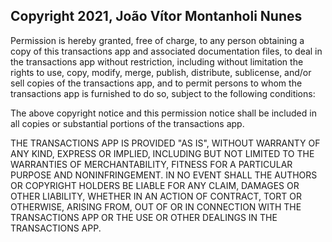 ## Copyright 2021, João Vítor Montanholi Nunes

Permission is hereby granted, free of charge, to any person obtaining a copy of this transactions app and associated documentation files, to deal in the transactions app without restriction, including without limitation the rights to use, copy, modify, merge, publish, distribute, sublicense, and/or sell copies of the transactions app, and to permit persons to whom the transactions app is furnished to do so, subject to the following conditions:

The above copyright notice and this permission notice shall be included in all copies or substantial portions of the transactions app.

THE TRANSACTIONS APP IS PROVIDED "AS IS", WITHOUT WARRANTY OF ANY KIND, EXPRESS OR IMPLIED, INCLUDING BUT NOT LIMITED TO THE WARRANTIES OF MERCHANTABILITY, FITNESS FOR A PARTICULAR PURPOSE AND NONINFRINGEMENT. IN NO EVENT SHALL THE AUTHORS OR COPYRIGHT HOLDERS BE LIABLE FOR ANY CLAIM, DAMAGES OR OTHER LIABILITY, WHETHER IN AN ACTION OF CONTRACT, TORT OR OTHERWISE, ARISING FROM, OUT OF OR IN CONNECTION WITH THE TRANSACTIONS APP OR THE USE OR OTHER DEALINGS IN THE TRANSACTIONS APP.
